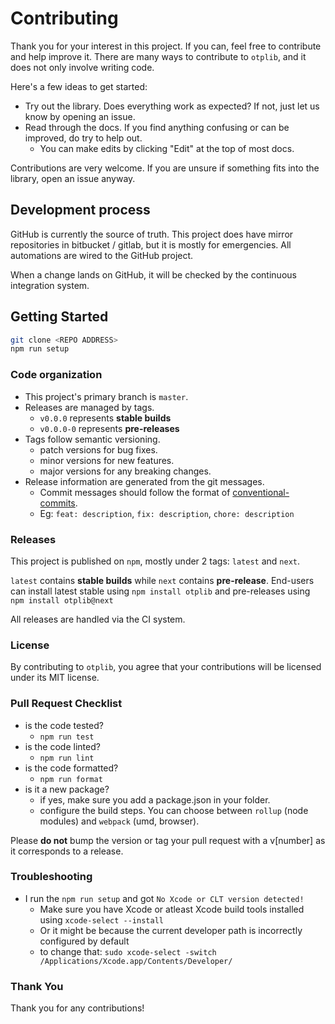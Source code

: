 # Contributing

Thank you for your interest in this project. If you can, feel free to contribute and help improve it.
There are many ways to contribute to `otplib`, and it does not only involve writing code.

Here's a few ideas to get started:

- Try out the library. Does everything work as expected? If not, just let us know by opening an issue.
- Read through the docs. If you find anything confusing or can be improved, do try to help out.
  - You can make edits by clicking "Edit" at the top of most docs.

Contributions are very welcome. If you are unsure if something fits into the library, open an issue anyway.

## Development process

GitHub is currently the source of truth. This project does have mirror repositories in bitbucket / gitlab,
but it is mostly for emergencies. All automations are wired to the GitHub project.

When a change lands on GitHub, it will be checked by the continuous integration system.

## Getting Started

```bash
git clone <REPO ADDRESS>
npm run setup
```

### Code organization

- This project's primary branch is `master`.
- Releases are managed by tags.
  - `v0.0.0` represents **stable builds**
  - `v0.0.0-0` represents **pre-releases**
- Tags follow semantic versioning.
  - patch versions for bug fixes.
  - minor versions for new features.
  - major versions for any breaking changes.
- Release information are generated from the git messages.
  - Commit messages should follow the format of [conventional-commits](https://conventionalcommits.org/).
  - Eg: `feat: description`, `fix: description`, `chore: description`

### Releases

This project is published on `npm`, mostly under 2 tags: `latest` and `next`.

`latest` contains **stable builds** while `next` contains **pre-release**.
End-users can install latest stable using `npm install otplib` and
pre-releases using `npm install otplib@next`

All releases are handled via the CI system.

### License

By contributing to `otplib`, you agree that your contributions will be licensed under its MIT license.

### Pull Request Checklist

- is the code tested?
  - `npm run test`
- is the code linted?
  - `npm run lint`
- is the code formatted?
  - `npm run format`
- is it a new package?
  - if yes, make sure you add a package.json in your folder.
  - configure the build steps. You can choose between `rollup` (node modules) and `webpack` (umd, browser).

Please **do not** bump the version or tag your pull request
with a v\[number\] as it corresponds to a release.

### Troubleshooting

- I run the `npm run setup` and got `No Xcode or CLT version detected!`
  - Make sure you have Xcode or atleast Xcode build tools installed using `xcode-select --install`
  - Or it might be because the current developer path is incorrectly configured by default
  - to change that: `sudo xcode-select -switch /Applications/Xcode.app/Contents/Developer/`

### Thank You

Thank you for any contributions!
